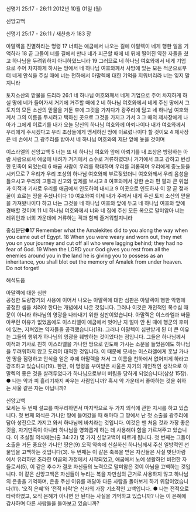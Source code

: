 신명기 25:17 - 26:11 
2012년 10월 01일 (월)

신앙고백



신명기 25:17 - 26:11 / 새찬송가 183 장


아말렉을 진멸하라는 명령
17 너희는 애굽에서 나오는 길에 아말렉이 네게 행한 일을 기억하라 18 곧 그들이 너를 길에서 만나 네가 피곤할 때에 네 뒤에 떨어진 약한 자들을 쳤고 하나님을 두려워하지 아니하였느니라 19 그러므로 네 하나님 여호와께서 네게 기업으로 주어 차지하게 하시는 땅에서 네 하나님 여호와께서 사방에 있는 모든 적군으로부터 네게 안식을 주실 때에 너는 천하에서 아말렉에 대한 기억을 지워버리라 너는 잊지 말지니라

토지소산의 맏물을 드리라
26:1 네 하나님 여호와께서 네게 기업으로 주어 차지하게 하실 땅에 네가 들어가서 거기에 거주할 때에 2 네 하나님 여호와께서 네게 주신 땅에서 그 토지의 모든 소산의 맏물을 거둔 후에 그것을 가져다가 광주리에 담고 네 하나님 여호와께서 그의 이름을 두시려고 택하신 곳으로 그것을 가지고 가서 3 그 때의 제사장에게 나아가 그에게 이르기를 내가 오늘 당신의 하나님 여호와께 아뢰나이다 내가 여호와께서 우리에게 주시겠다고 우리 조상들에게 맹세하신 땅에 이르렀나이다 할 것이요 4 제사장은 네 손에서 그 광주리를 받아서 네 하나님 여호와의 제단 앞에 놓을 것이며

이스라엘의 신앙고백
5 너는 또 네 하나님 여호와 앞에 아뢰기를 내 조상은 방랑하는 아람 사람으로서 애굽에 내려가 거기에서 소수로 거류하였더니 거기에서 크고 강하고 번성한 민족이 되었는데 6 애굽 사람이 우리를 학대하며 우리를 괴롭히며 우리에게 중노동을 시키므로 7 우리가 우리 조상의 하나님 여호와께 부르짖었더니 여호와께서 우리 음성을 들으시고 우리의 고통과 신고와 압제를 보시고 8 여호와께서 강한 손과 편 팔과 큰 위엄과 이적과 기사로 우리를 애굽에서 인도하여 내시고 9 이곳으로 인도하사 이 땅 곧 젖과 꿀이 흐르는 땅을 주셨나이다 10 여호와여 이제 내가 주께서 내게 주신 토지 소산의 맏물을 가져왔나이다 하고 너는 그것을 네 하나님 여호와 앞에 두고 네 하나님 여호와 앞에 경배할 것이며 11 네 하나님 여호와께서 너와 네 집에 주신 모든 복으로 말미암아 너는 레위인과 너희 가운데에 거류하는 객과 함께 즐거워할지니라

중심문단●17 Remember what the Amalekites did to you along the way when you came out of Egypt. 18 When you were weary and worn out, they met you on your journey and cut off all who were lagging behind; they had no fear of God. 19 When the LORD your God gives you rest from all the enemies around you in the land he is giving you to possess as an inheritance, you shall blot out the memory of Amalek from under heaven. Do not forget!

해석도움





아말렉에 대한 심판  
공정한 도량형기의 사용에 이어서 나오는 아말렉에 대한 심판은 아말렉이 행한 악행에 공정한 셈을 치러야 한다는 개념에서 나온 것입니다. 그러나 이것은 개인적인 복수심 때문이 아니라 하나님의 영광을 나타내기 위한 심판이었습니다. 아말렉은 이스라엘과 싸울 아무런 이유가 없었음에도 이스라엘이 애굽에서 벗어난 지 얼마 안 된 때에 행군의 후미에 있는, 지쳐있는 약자들을 공격했습니다(18). 그러나 아말렉이 심판받게 된 더 큰 이유는 그들의 행위가 하나님의 영광을 훼방하는 것이었다는 점입니다. 그들은 하나님께서 이적과 기사로 친히 이스라엘을 가나안 땅으로 인도해 가시는 소문을 들었음에도 하나님을 두려워하지 않고 도리어 대적한 것입니다. 이 때문에 모세는 이스라엘에게 훗날 가나안 땅을 점령하고 안식을 얻은 후에 아말렉을 쳐서 그 이름을 천하에서 없어지게 하라고 강조하고 있습니다(19). 한편, 이 명령을 부여받은 사울은 자기의 개인적인 생각으로 아말렉의 좋은 것을 살려두었다가 하나님으로부터 버림을 당하게 되었습니다(삼상 15장).
● 나는 악과 피 흘리기까지 싸우는 사람입니까? 혹시 악 가운데서 좋아하는 것을 취하는 사울 같은 자는 아닙니까?

신앙고백  
모세는 두 번째 설교를 마무리하면서 마지막으로 두 가지 의식에 관한 지시를 하고 있습니다. 첫 번째 의식은 가나안 땅에 들어갔을 때 해마다 그 땅에서 난 첫 소출을 광주리에 담아 성전으로 가지고 와서 하나님께 바치라는 것입니다. 이것은 맨 처음 것과 가장 좋은 것을, 자기만족이 아니라 하나님을 영화롭게 하는 데 사용해야 함을 가르쳐주고 있습니다. 이 초실절 의식에는(출 34:22) 몇 가지 신앙고백이 따르게 됩니다. 첫 번째는 그들이 소출을 거둔 풍요한 가나안 땅은(9) 오직 약속에 신실하신 하나님께서 주신 일방적인 선물임을 고백하는 것입니다(3). 두 번째는 이 같은 축복을 받은 자신들은 사실 밧단아람에서 유리하던 초라한 야곱의 가정에서 시작되었고, 애굽에서 노예 생활하던 비천한 자들로서(5), 이 같은 추수가 결코 자신들의 노력으로 말미암은 것이 아님을 고백하는 것입니다. 이 같은 신앙고백은 자신들이 누리는 복을 자만심의 근거로 사용하지 않고 하나님의 은총을 기억하며, 은총 주신 이유를 깨달아 다른 사람을 돌아보게 하기 위함이었습니다(11). ‘오직 은혜’와 ‘전적 타락’은 신자의 가장 기초적인 고백입니다.
● 나는 전적으로 타락하였고, 오직 은혜가 아니면 안 된다는 사실을 기억하고 있습니까? 나는 이 은혜에 감사하며 다른 사람들을 돌아보고 있습니까?